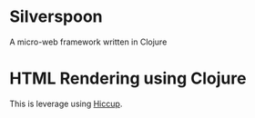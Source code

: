 # Silverspoon

A micro-web framework written in Clojure

# HTML Rendering using Clojure

This is leverage using [Hiccup](https://github.com/weavejester/hiccup).
